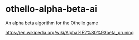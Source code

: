# othello-alpha-beta-ai
An alpha beta algorithm for the Othello game

https://en.wikipedia.org/wiki/Alpha%E2%80%93beta_pruning


